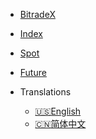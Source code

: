<!-- _navbar.md -->

* [BitradeX](https://www.bitradex-test.com/)

* [Index](/en/)

* [Spot](/en/spot/)

* [Future](/en/future-u/)

* Translations
    * [:us:English](/en/)
    * [:cn:简体中文](/)
